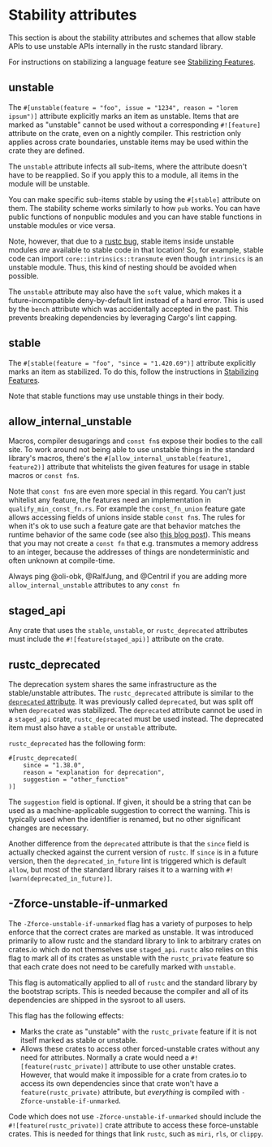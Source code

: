 # Stability attributes

This section is about the stability attributes and schemes that allow stable APIs to use unstable
APIs internally in the rustc standard library.

For instructions on stabilizing a language feature see
[Stabilizing Features](./stabilization_guide.md).

## unstable

The `#[unstable(feature = "foo", issue = "1234", reason = "lorem ipsum")]` attribute explicitly
marks an item as unstable. Items that are marked as "unstable" cannot be used
without a corresponding `#![feature]` attribute on the crate, even on a
nightly compiler. This restriction only applies across crate boundaries, unstable
items may be used within the crate they are defined.

The `unstable` attribute infects all sub-items, where the attribute doesn't have to be
reapplied. So if you apply this to a module, all items in the module will be unstable.

You can make specific sub-items stable by using the `#[stable]` attribute on them.
The stability scheme works similarly to how `pub` works. You can have public functions of
nonpublic modules and you can have stable functions in unstable modules or vice versa.

Note, however, that due to a [rustc bug], stable items inside unstable modules
*are* available to stable code in that location!  So, for example, stable code
can import `core::intrinsics::transmute` even though `intrinsics` is an unstable
module.  Thus, this kind of nesting should be avoided when possible.

The `unstable` attribute may also have the `soft` value, which makes it a
future-incompatible deny-by-default lint instead of a hard error. This is used
by the `bench` attribute which was accidentally accepted in the past. This
prevents breaking dependencies by leveraging Cargo's lint capping.

[rustc bug]: https://github.com/rust-lang/rust/issues/15702

## stable

The `#[stable(feature = "foo", "since = "1.420.69")]` attribute explicitly marks an item as
stabilized. To do this, follow the instructions in
[Stabilizing Features](./stabilization_guide.md).

Note that stable functions may use unstable things in their body.

## allow_internal_unstable

Macros, compiler desugarings and `const fn`s expose their bodies to the call site. To
work around not being able to use unstable things in the standard library's macros, there's the
`#[allow_internal_unstable(feature1, feature2)]` attribute that whitelists the given features for
usage in stable macros or `const fn`s.

Note that `const fn`s are even more special in this regard. You can't just whitelist any feature,
the features need an implementation in `qualify_min_const_fn.rs`. For example the `const_fn_union`
feature gate allows accessing fields of unions inside stable `const fn`s. The rules for when it's
ok to use such a feature gate are that behavior matches the runtime behavior of the same code
(see also [this blog post][blog]). This means that you may not create a
`const fn` that e.g. transmutes a memory address to an integer, because the addresses of things
are nondeterministic and often unknown at compile-time.

Always ping @oli-obk, @RalfJung, and @Centril if you are adding more `allow_internal_unstable`
attributes to any `const fn`

## staged_api

Any crate that uses the `stable`, `unstable`, or `rustc_deprecated` attributes
must include the `#![feature(staged_api)]` attribute on the crate.

## rustc_deprecated

The deprecation system shares the same infrastructure as the stable/unstable
attributes. The `rustc_deprecated` attribute is similar to the [`deprecated`
attribute]. It was previously called `deprecated`, but was split off when
`deprecated` was stabilized. The `deprecated` attribute cannot be used in a
`staged_api` crate, `rustc_deprecated` must be used instead. The deprecated
item must also have a `stable` or `unstable` attribute.

`rustc_deprecated` has the following form:

```rust,ignore
#[rustc_deprecated(
    since = "1.38.0",
    reason = "explanation for deprecation",
    suggestion = "other_function"
)]
```

The `suggestion` field is optional. If given, it should be a string that can
be used as a machine-applicable suggestion to correct the warning. This is
typically used when the identifier is renamed, but no other significant
changes are necessary.

Another difference from the `deprecated` attribute is that the `since` field
is actually checked against the current version of `rustc`. If `since` is in a
future version, then the `deprecated_in_future` lint is triggered which is
default `allow`, but most of the standard library raises it to a warning with
`#![warn(deprecated_in_future)]`.

[`deprecated` attribute]: https://doc.rust-lang.org/reference/attributes/diagnostics.html#the-deprecated-attribute

## -Zforce-unstable-if-unmarked

The `-Zforce-unstable-if-unmarked` flag has a variety of purposes to help
enforce that the correct crates are marked as unstable. It was introduced
primarily to allow rustc and the standard library to link to arbitrary crates
on crates.io which do not themselves use `staged_api`. `rustc` also relies on
this flag to mark all of its crates as unstable with the `rustc_private`
feature so that each crate does not need to be carefully marked with
`unstable`.

This flag is automatically applied to all of `rustc` and the standard library
by the bootstrap scripts. This is needed because the compiler and all of its
dependencies are shipped in the sysroot to all users.

This flag has the following effects:

- Marks the crate as "unstable" with the `rustc_private` feature if it is not
  itself marked as stable or unstable.
- Allows these crates to access other forced-unstable crates without any need
  for attributes. Normally a crate would need a `#![feature(rustc_private)]`
  attribute to use other unstable crates. However, that would make it
  impossible for a crate from crates.io to access its own dependencies since
  that crate won't have a `feature(rustc_private)` attribute, but *everything*
  is compiled with `-Zforce-unstable-if-unmarked`.

Code which does not use `-Zforce-unstable-if-unmarked` should include the
`#![feature(rustc_private)]` crate attribute to access these force-unstable
crates. This is needed for things that link `rustc`, such as `miri`, `rls`, or
`clippy`.

[blog]: https://www.ralfj.de/blog/2018/07/19/const.html
